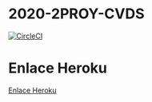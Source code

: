 # 2020-2PROY-CVDS

[![CircleCI](https://circleci.com/gh/Los-Programadoress/2020-2PROY-CVDS.svg?style=svg)](https://circleci.com/gh/Los-Programadoress/2020-2PROY-CVDS)


# Enlace Heroku
[Enlace Heroku](https://dashboard.heroku.com/apps/historialdeequipo)
